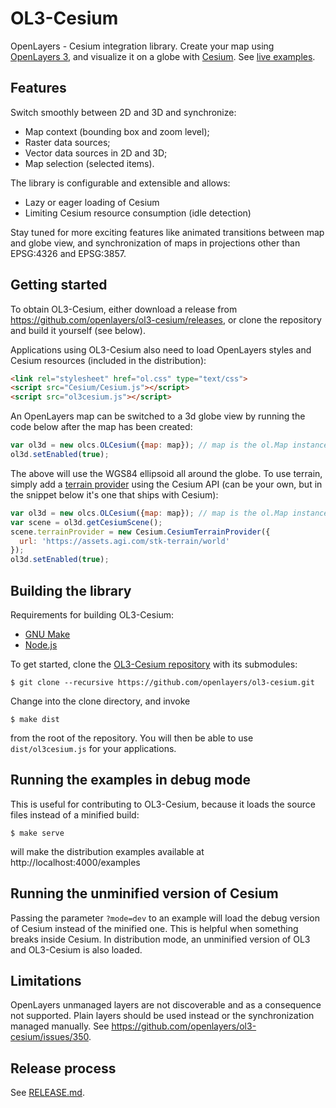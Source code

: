 OL3-Cesium
==========

OpenLayers - Cesium integration library. Create your map using [OpenLayers 3](http://openlayers.org/), and visualize it on a globe with [Cesium](http://cesiumjs.org).
See [live examples](http://openlayers.org/ol3-cesium/examples/).

Features
--------
Switch smoothly between 2D and 3D and synchronize:

- Map context (bounding box and zoom level);
- Raster data sources;
- Vector data sources in 2D and 3D;
- Map selection (selected items).

The library is configurable and extensible and allows:

- Lazy or eager loading of Cesium
- Limiting Cesium resource consumption (idle detection)

Stay tuned for more exciting features like animated transitions between map and globe view, and synchronization of maps in projections other than EPSG:4326 and EPSG:3857.

Getting started
---------------

To obtain OL3-Cesium, either download a release from https://github.com/openlayers/ol3-cesium/releases, or clone the repository and build it yourself (see below).

Applications using OL3-Cesium also need to load OpenLayers styles and Cesium resources (included in the distribution):
```html
<link rel="stylesheet" href="ol.css" type="text/css">
<script src="Cesium/Cesium.js"></script>
<script src="ol3cesium.js"></script>
```

An OpenLayers map can be switched to a 3d globe view by running the code below after the map has been created:
```js
var ol3d = new olcs.OLCesium({map: map}); // map is the ol.Map instance
ol3d.setEnabled(true);
```

The above will use the WGS84 ellipsoid all around the globe. To use terrain, simply add a [terrain provider](http://cesiumjs.org/Cesium/Build/Documentation/TerrainProvider.html) using the Cesium API (can be your own, but in the snippet below it's one that ships with Cesium):
```js
var ol3d = new olcs.OLCesium({map: map}); // map is the ol.Map instance
var scene = ol3d.getCesiumScene();
scene.terrainProvider = new Cesium.CesiumTerrainProvider({
  url: 'https://assets.agi.com/stk-terrain/world'
});
ol3d.setEnabled(true);
```

Building the library
--------------------

Requirements for building OL3-Cesium:

* [GNU Make](http://www.gnu.org/software/make/)
* [Node.js](http://nodejs.org/)

To get started, clone the [OL3-Cesium repository](https://github.com/openlayers/ol3-cesium) with its submodules:

    $ git clone --recursive https://github.com/openlayers/ol3-cesium.git
    
Change into the clone directory, and invoke

    $ make dist

from the root of the repository. You will then be able to use `dist/ol3cesium.js` for your applications.

Running the examples in debug mode
----------------------------------

This is useful for contributing to OL3-Cesium, because it loads the
source files instead of a minified build:

    $ make serve

will make the distribution examples available at http://localhost:4000/examples

Running the unminified version of Cesium
----------------------------------------

Passing the parameter `?mode=dev` to an example will load the debug version of
Cesium instead of the minified one. This is helpful when something breaks inside
Cesium. In distribution mode, an unminified version of OL3 and OL3-Cesium is
also loaded.

Limitations
-----------

OpenLayers unmanaged layers are not discoverable and as a consequence not
supported. Plain layers should be used instead or the synchronization managed
manually. See https://github.com/openlayers/ol3-cesium/issues/350.

Release process
---------------

See [RELEASE.md](https://github.com/openlayers/ol3-cesium/RELEASE.md).
